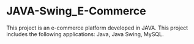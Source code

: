 # JAVA-Swing_E-Commerce
This project is an e-commerce platform developed in JAVA.
This project includes the following applications: Java, Java Swing, MySQL.
